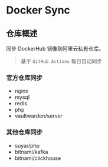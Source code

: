 # Docker Sync

## 仓库概述

同步 DockerHub 镜像到阿里云私有仓库。

> 基于 `GitHub Actions` 每日自动同步

### 官方仓库同步

- nginx
- mysql
- redis
- php
- vaultwarden/server

### 其他仓库同步

- suyar/php
- bitnami/kafka
- bitnami/clickhouse
